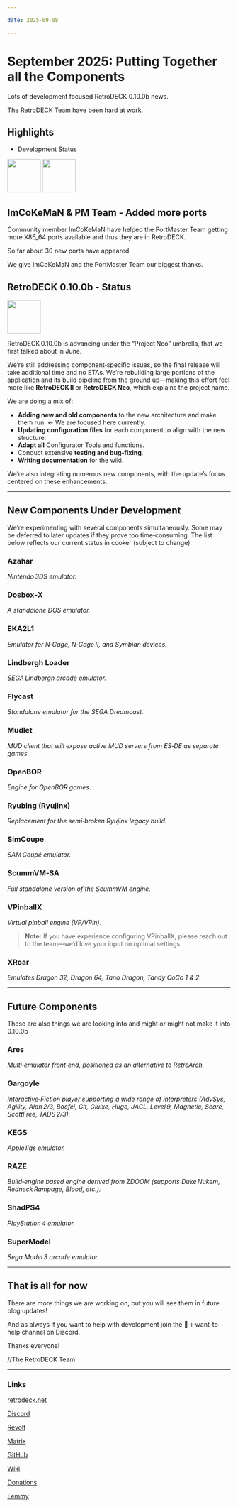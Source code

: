 ```yaml
--- 

date: 2025-09-08

--- 
```


# September 2025: Putting Together all the Components

Lots of development focused RetroDECK 0.10.0b news. 

The RetroDECK Team have been hard at work. 

## Highlights

- Development Status

<!-- more -->

<img src="../../../icon-assembler.svg" width="75"> 

<img src="../../../icon-api.svg" width="75"> 

## ImCoKeMaN & PM Team - Added more ports

Community member ImCoKeMaN have helped the PortMaster Team getting more X86_64 ports available and thus they are in RetroDECK.

So far about 30 new ports have appeared.

We give ImCoKeMaN and the PortMaster Team our biggest thanks. 

## RetroDECK 0.10.0b - Status

<img src="../../../icon-component.svg" width="75"> 

RetroDECK 0.10.0b is advancing under the “Project Neo” umbrella, that we first talked about in June.

We’re still addressing component‑specific issues, so the final release will take additional time and no ETAs. We’re rebuilding large portions of the application and its build pipeline from the ground up—making this effort feel more like **RetroDECK II** or **RetroDECK Neo**, which explains the project name.

We are doing a mix of:

- **Adding new and old components** to the new architecture and make them run. <- We are focused here currently.
- **Updating configuration files** for each component to align with the new structure. 
- **Adapt all** Configurator Tools and functions. 
- Conduct extensive **testing and bug‑fixing**.
- **Writing documentation** for the wiki.

We’re also integrating numerous new components, with the update’s focus centered on these enhancements.

---

## New Components Under Development

We’re experimenting with several components simultaneously. Some may be deferred to later updates if they prove too time‑consuming. The list below reflects our current status in cooker (subject to change).

### Azahar  
*Nintendo 3DS emulator.*

### Dosbox‑X  
*A standalone DOS emulator.*

### EKA2L1  
*Emulator for N‑Gage, N‑Gage II, and Symbian devices.*

### Lindbergh Loader  
*SEGA Lindbergh arcade emulator.*

### Flycast  
*Standalone emulator for the SEGA Dreamcast.*

### Mudlet  
*MUD client that will expose active MUD servers from ES‑DE as separate games.*

### OpenBOR  
*Engine for OpenBOR games.*

### Ryubing (Ryujinx)  
*Replacement for the semi‑broken Ryujinx legacy build.*

### SimCoupe  
*SAM Coupé emulator.*

### ScummVM‑SA  
*Full standalone version of the ScummVM engine.*

### VPinballX  
*Virtual pinball engine (VP/VPin).*

> **Note:** If you have experience configuring VPinballX, please reach out to the team—we’d love your input on optimal settings.

### XRoar  
*Emulates Dragon 32, Dragon 64, Tano Dragon, Tandy CoCo 1 & 2.*

---

## Future Components 

These are also things we are looking into and might or might not make it into 0.10.0b

### Ares  
*Multi‑emulator front‑end, positioned as an alternative to RetroArch.*

### Gargoyle  
*Interactive‑Fiction player supporting a wide range of interpreters (AdvSys, Agility, Alan 2/3, Bocfel, Git, Glulxe, Hugo, JACL, Level 9, Magnetic, Scare, ScottFree, TADS 2/3).*

### KEGS  
*Apple IIgs emulator.*

### RAZE  
*Build‑engine based engine derived from ZDOOM (supports Duke Nukem, Redneck Rampage, Blood, etc.).*

### ShadPS4  
*PlayStation 4 emulator.*

### SuperModel  
*Sega Model 3 arcade emulator.*

---

## That is all for now 

There are more things we are working on, but you will see them in future blog updates!

And as always if you want to help with development join the 💙-i-want-to-help channel on Discord.

Thanks everyone! 

//The RetroDECK Team 

---


### Links 

[retrodeck.net](https://retrodeck.net/)  
  
[Discord](https://discord.gg/WDc5C9YWMx) 

[Revolt](https://rvlt.gg/StVaEc0w) 

[Matrix](https://matrix.to/#/#retrodeck:matrix.org) 

[GitHub](https://github.com/XargonWan/RetroDECK) 

[Wiki](https://github.com/XargonWan/RetroDECK/wiki) 

[Donations](https://retrodeck.readthedocs.io/en/latest/wiki_about/donations-licenses/) 

[Lemmy](https://lemmy.zip/c/retrodeck) 
